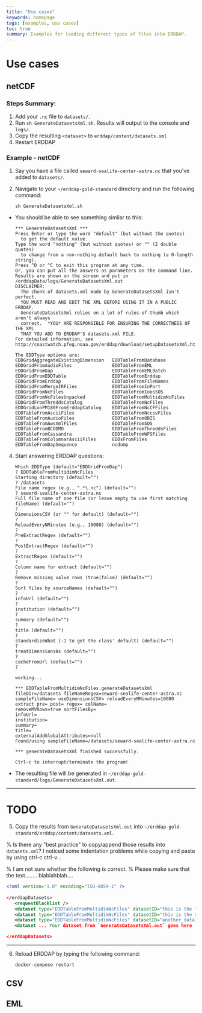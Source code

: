 ```yaml
---
title: "Use cases"
keywords: homepage
tags: [examples, use cases]
toc: true
summary: Examples for loading different types of files into ERDDAP.
---
```


# Use cases

## netCDF

### Steps Summary:

1. Add your `.nc` file to `datasets/`.
2. Run `sh GenerateDatasetsXml.sh`. Results will output to the console and `logs/`.
3. Copy the resulting `<dataset>` to `erddap/content/datasets.xml`
4. Restart ERDDAP

### Example - netCDF

1. Say you have a file called `seward-sealife-center-astra.nc` that you've added to `datasets/`.

2. Navigate to your `~/erddap-gold-standard` directory and run the following command: 

    ```shell
    sh GenerateDatasetsXml.sh
    ```
+ You should be able to see something similar to this: 

    ```shell
    *** GenerateDatasetsXml ***
    Press Enter or type the word "default" (but without the quotes)
      to get the default value.
    Type the word "nothing" (but without quotes) or "" (2 double quotes)
      to change from a non-nothing default back to nothing (a 0-length string).
    Press ^D or ^C to exit this program at any time.
    Or, you can put all the answers as parameters on the command line.
    Results are shown on the screen and put in
    /erddapData/logs/GenerateDatasetsXml.out
    DISCLAIMER:
      The chunk of datasets.xml made by GenerateDatasetsXml isn't perfect.
      YOU MUST READ AND EDIT THE XML BEFORE USING IT IN A PUBLIC ERDDAP.
      GenerateDatasetsXml relies on a lot of rules-of-thumb which aren't always
      correct.  *YOU* ARE RESPONSIBLE FOR ENSURING THE CORRECTNESS OF THE XML
      THAT YOU ADD TO ERDDAP'S datasets.xml FILE.
    For detailed information, see
    http://coastwatch.pfeg.noaa.gov/erddap/download/setupDatasetsXml.html

    The EDDType options are:
    EDDGridAggregateExistingDimension   EDDTableFromDatabase
    EDDGridFromAudioFiles               EDDTableFromEML
    EDDGridFromDap                      EDDTableFromEMLBatch
    EDDGridFromEDDTable                 EDDTableFromErddap
    EDDGridFromErddap                   EDDTableFromFileNames
    EDDGridFromMergeIRFiles             EDDTableFromInPort
    EDDGridFromNcFiles                  EDDTableFromIoosSOS
    EDDGridFromNcFilesUnpacked          EDDTableFromMultidimNcFiles
    EDDGridFromThreddsCatalog           EDDTableFromNcFiles
    EDDGridLonPM180FromErddapCatalog    EDDTableFromNcCFFiles
    EDDTableFromAsciiFiles              EDDTableFromNccsvFiles
    EDDTableFromAudioFiles              EDDTableFromOBIS
    EDDTableFromAwsXmlFiles             EDDTableFromSOS
    EDDTableFromBCODMO                  EDDTableFromThreddsFiles
    EDDTableFromCassandra               EDDTableFromWFSFiles
    EDDTableFromColumnarAsciiFiles      EDDsFromFiles
    EDDTableFromDapSequence             ncdump

    ```

4. Start answering ERDDAP questions:

   ```shell
   Which EDDType (default="EDDGridFromDap")
   ? EDDTableFromMultidimNcFiles
   Starting directory (default="")
   ? /datasets
   File name regex (e.g., ".*\.nc") (default="")
   ? seward-sealife-center-astra.nc
   Full file name of one file (or leave empty to use first matching fileName) (default="")
   ?
   DimensionsCSV (or "" for default) (default="")
   ?
   ReloadEveryNMinutes (e.g., 10080) (default="")
   ?
   PreExtractRegex (default="")
   ?
   PostExtractRegex (default="")
   ?
   ExtractRegex (default="")
   ?
   Column name for extract (default="")
   ?
   Remove missing value rows (true|false) (default="")
   ?
   Sort files by sourceNames (default="")
   ?
   infoUrl (default="")
   ?
   institution (default="")
   ?
   summary (default="")
   ?
   title (default="")
   ?
   standardizeWhat (-1 to get the class' default) (default="")
   ? 
   treatDimensionsAs (default="")
   ? 
   cacheFromUrl (default="")
   ? 

   working...

   *** EDDTableFromMultidimNcFiles.generateDatasetsXml
   fileDir=/datasets fileNameRegex=seward-sealife-center-astra.nc
   sampleFileName= useDimensionsCSV= reloadEveryNMinutes=10080
   extract pre= post= regex= colName=
   removeMVRows=true sortFilesBy=
   infoUrl=
   institution=
   summary=
   title=
   externalAddGlobalAttributes=null
   Found/using sampleFileName=/datasets/seward-sealife-center-astra.nc

   *** generateDatasetsXml finished successfully.

   Ctrl-c to interrupt/terminate the program!
   ```

+ The resulting file will be generated in `~/erddap-gold-standard/logs/GenerateDatasetsXml.out`.


---
# TODO

5. Copy the results from `GenerateDatasetsXml.out` into `~/erddap-gold-standard/erddap/content/datasets.xml`.

% Is there any "best practice" to copy/append those results into `datasets.xml`? I noticed some indentation problems
while copying and paste by using ctrl-c ctrl-v...

% I am not sure whether the following is correct. 
% Please make sure that the <dataset> text........ blablahblah....  

   ```xml
   <?xml version="1.0" encoding="ISO-8859-1" ?>
      
   </erddapDatasets>
      <requestBlacklist />
      <dataset type="EDDTableFromMultidimNcFiles" datasetID="this is the first dataset" active="true"...>
      <dataset type="EDDTableFromMultidimNcFiles" datasetID="this is the second dataset" active="true"...>
      <dataset type="EDDTableFromMultidimNcFiles" datasetID="another_data_set" active="true"...>
      <dataset ... Your dataset from `GenerateDatasetsXml.out` goes here ... >

   </erddapDatasets>   
   ```
---

6. Reload ERDDAP by typing the following command:

   ```shell
   docker-compose restart
   ```

## CSV

## EML